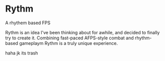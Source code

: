 # Rythm
A rhythem based FPS

Rythm is an idea I've been thinking about for awhile, and decided to finally try to create it. Combining fast-paced AFPS-style combat and rhythm-based gameplaym Rythm is a truly unique experience.

haha jk its trash

